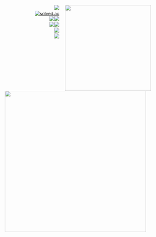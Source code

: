 <!-- Copy from: https://velog.io/@nn98/Github-Readme-%EA%BE%B8%EB%AF%B8%EA%B8%B0-%EC%B4%9D%EC%A0%95%EB%A6%AC#%EC%99%84%EC%84%B1 -->
<div align="left" display="inline">
  <div align="right" display="inline">
    <img width="280" align="right" display="inline" src="https://github-readme-stats.vercel.app/api/top-langs/?username=nn98&theme=dracula&hide=Procfile&layout=compact&langs_count=8"/>
<a href="https://amused-ground-491.notion.site/README-a0c18f2016394d7ab716b0f734ddc9d3"><img src="https://img.shields.io/badge/Github Projects-000000?style=flat-square&logo=github&logoColor=white"/></a> &nbsp&nbsp&nbsp
    <br/>
    <a href="https://solved.ac/q9922000"><img alt="solved.ac" src="http://mazassumnida.wtf/api/mini/generate_badge?boj=q9922000"/></a> &nbsp&nbsp&nbsp
    <br/>
    <img src="https://img.shields.io/badge/JAVA-007396?style=platic&logo=Joplin&logoColor=white"/><img src="https://img.shields.io/badge/Spring-6DB33F?style=platic&logo=spring&logoColor=white"/>&nbsp&nbsp&nbsp&nbsp
    <br/>
    <img src="https://img.shields.io/badge/Node.js-339933?style=platic&logo=node.js&logoColor=white"/><img src="https://img.shields.io/badge/React.js-61DAFB?style=platic&logo=react&logoColor=white"/>&nbsp&nbsp&nbsp&nbsp
    <br/>
    <img src="https://img.shields.io/badge/Android-3DDC84?style=platic&logo=android&logoColor=white"/>&nbsp&nbsp&nbsp&nbsp
    <br/>
    <img src="https://img.shields.io/badge/Oracle Cloude-F80000?style=platic&logo=oracle&logoColor=white"/>&nbsp&nbsp&nbsp&nbsp
    <br/>
    &nbsp&nbsp&nbsp&nbsp
    <br/>
    &nbsp&nbsp&nbsp&nbsp
    <img width="460" src="https://github-readme-stats.vercel.app/api?username=nn98&show_icons=true&theme=dracula" />&nbsp&nbsp&nbsp&nbsp
    <br/>
    &nbsp&nbsp&nbsp&nbsp
<!--     <img width="450" src="https://github-readme-stats.vercel.app/api?username=nn98&theme=material-palenight&show_icons=true" /> -->
  </div>
</div>
